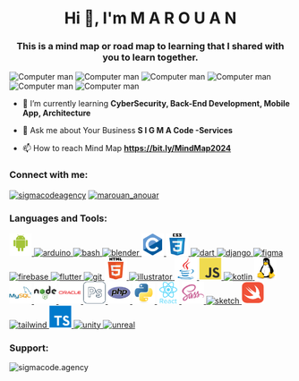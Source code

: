 <h1 align="center">Hi 👋, I'm M A R O U A N</h1>
<h3 align="center">This is a mind map or road map to learning that I shared with you to learn together.</h3>
<img src="https://blogger.googleusercontent.com/img/b/R29vZ2xl/AVvXsEh05B0FOiWDVDw0BrXwS0LI2V0Z40R6sBUXqEUYBBgE1VFZXKDtw1YgrC9sIzjL-Tes1L2xDNfWGxue-0eP9xKIEYS96LeLrgcz5Y8Z3adblISLlBdiBqGl_592QJ6qSiAUWP4WYUyCdJIxqSZ5sPoLMsTehmbD9bvvip2ZgKuzopHJrRnw6baBbZCxiU7P/s1309/Screenshot%202024-07-17%20192339.png" alt="Computer man">
<img src="https://blogger.googleusercontent.com/img/b/R29vZ2xl/AVvXsEgqPMpPbR5f4QOhbPjyvkkoMOLsg-1GOefqDjx6QC3zSPD3g-ePGd7FHBoF-2ZhudwJdI4fJCG0TimvnEfuHm7cB3mth-1M0UC8bGx7ta4nxVe_zxov_rtO54hBgTd2JqLSdI4AlT48NIkJZCrSWY8FndbGGktF0j0iU_BAvy6qtltYHmPR5aSP7jQ-Q2jo/s1309/Screenshot%202024-07-17%20192532.png" alt="Computer man">
<img src="https://blogger.googleusercontent.com/img/b/R29vZ2xl/AVvXsEiQitS_tTE4ghMCQEpllOD8pICZ7V1C5P7bwOF5ySC65tVRuG11Avscjkk80RJwkBOynbLfjAS-yeAEVwbyh7GdnC6L1cmoUCIXJH2D09LyT56egNBVW-uqayOxaqVmsehdnaQ-zn0shYy0L0NWhu8af8yIY_HUjN5MX1mrZgBPax_eNgYDvqtrRSaSILJY/s1308/Screenshot%202024-07-17%20192603.png" alt="Computer man">
<img src="https://blogger.googleusercontent.com/img/b/R29vZ2xl/AVvXsEiBPSNOF2NvPnFgq5He7h17LUwrThF8GqowymtWpMsYZK2C5axF3qzoDIxvi7ecFQQJqQbV7NnQU7X2DjyW8eDcUeFWPManrRogAu_fyQ0yTIy4u84fbBWfnAJM72W2_uSqVkLon1EqIJUzKpKpXyyYBFy81E1W2icyue1-o7xWRv2Wi_5LeQlyCJA710Cz/s1314/Screenshot%202024-07-17%20192635.png" alt="Computer man">
<img src="https://blogger.googleusercontent.com/img/b/R29vZ2xl/AVvXsEhbSrORyh-yAAzZjlabFGYdxlM1jsNHmmH6FfOmV8xwMv3uTiFOTk987c1XJDz-C34th_QiB2yJfOtQV-NxwyqKf0wZ1phyihRvRcy6XKPn4glF320M96Ek5VRss-02rk-dIkgBi5d3pQcKQoDOKe4q0m9b5SLFWnTN24CAjQijhCyHRXMhpyHqgBMrz39r/s1304/Screenshot%202024-07-17%20192702.png" alt="Computer man">
<img src="https://blogger.googleusercontent.com/img/b/R29vZ2xl/AVvXsEhwWK30qSrrUS-BCyV4n8mHDPlBcTlXNv70DesxIglDDkAB5n4IaFyhK2FlcnFAIyj6-yg1IJltWsbTXsslUoUcC9Gf9Od9d7ZXlqWxSIXPumTYMaW9Ds-Wy7mYbj8fthhIcRGGUbrnJ6SkZMSw7YAHvOtB0Fk0jB3RPTO08_6fSWtvy3Ge6Say7bvKZv-J/s1321/Screenshot%202024-07-17%20192739.png" alt="Computer man">

- 🌱 I’m currently learning **CyberSecurity, Back-End Development, Mobile App, Architecture**

- 💬 Ask me about Your Business **S I G M A Code -Services**

- 📫 How to reach Mind Map **https://bit.ly/MindMap2024**

<h3 align="left">Connect with me:</h3>
<p align="left">
<a href="https://linkedin.com/in/sigmacodeagency" target="blank"><img align="center" src="https://raw.githubusercontent.com/rahuldkjain/github-profile-readme-generator/master/src/images/icons/Social/linked-in-alt.svg" alt="sigmacodeagency" height="30" width="40" /></a>
<a href="https://instagram.com/marouan_anouar" target="blank"><img align="center" src="https://raw.githubusercontent.com/rahuldkjain/github-profile-readme-generator/master/src/images/icons/Social/instagram.svg" alt="marouan_anouar" height="30" width="40" /></a>
</p>

<h3 align="left">Languages and Tools:</h3>
<p align="left"> <a href="https://developer.android.com" target="_blank" rel="noreferrer"> <img src="https://raw.githubusercontent.com/devicons/devicon/master/icons/android/android-original-wordmark.svg" alt="android" width="40" height="40"/> </a> <a href="https://www.arduino.cc/" target="_blank" rel="noreferrer"> <img src="https://cdn.worldvectorlogo.com/logos/arduino-1.svg" alt="arduino" width="40" height="40"/> </a> <a href="https://www.gnu.org/software/bash/" target="_blank" rel="noreferrer"> <img src="https://www.vectorlogo.zone/logos/gnu_bash/gnu_bash-icon.svg" alt="bash" width="40" height="40"/> </a> <a href="https://www.blender.org/" target="_blank" rel="noreferrer"> <img src="https://download.blender.org/branding/community/blender_community_badge_white.svg" alt="blender" width="40" height="40"/> </a> <a href="https://www.cprogramming.com/" target="_blank" rel="noreferrer"> <img src="https://raw.githubusercontent.com/devicons/devicon/master/icons/c/c-original.svg" alt="c" width="40" height="40"/> </a> <a href="https://www.w3schools.com/css/" target="_blank" rel="noreferrer"> <img src="https://raw.githubusercontent.com/devicons/devicon/master/icons/css3/css3-original-wordmark.svg" alt="css3" width="40" height="40"/> </a> <a href="https://dart.dev" target="_blank" rel="noreferrer"> <img src="https://www.vectorlogo.zone/logos/dartlang/dartlang-icon.svg" alt="dart" width="40" height="40"/> </a> <a href="https://www.djangoproject.com/" target="_blank" rel="noreferrer"> <img src="https://cdn.worldvectorlogo.com/logos/django.svg" alt="django" width="40" height="40"/> </a> <a href="https://www.figma.com/" target="_blank" rel="noreferrer"> <img src="https://www.vectorlogo.zone/logos/figma/figma-icon.svg" alt="figma" width="40" height="40"/> </a> <a href="https://firebase.google.com/" target="_blank" rel="noreferrer"> <img src="https://www.vectorlogo.zone/logos/firebase/firebase-icon.svg" alt="firebase" width="40" height="40"/> </a> <a href="https://flutter.dev" target="_blank" rel="noreferrer"> <img src="https://www.vectorlogo.zone/logos/flutterio/flutterio-icon.svg" alt="flutter" width="40" height="40"/> </a> <a href="https://git-scm.com/" target="_blank" rel="noreferrer"> <img src="https://www.vectorlogo.zone/logos/git-scm/git-scm-icon.svg" alt="git" width="40" height="40"/> </a> <a href="https://www.w3.org/html/" target="_blank" rel="noreferrer"> <img src="https://raw.githubusercontent.com/devicons/devicon/master/icons/html5/html5-original-wordmark.svg" alt="html5" width="40" height="40"/> </a> <a href="https://www.adobe.com/in/products/illustrator.html" target="_blank" rel="noreferrer"> <img src="https://www.vectorlogo.zone/logos/adobe_illustrator/adobe_illustrator-icon.svg" alt="illustrator" width="40" height="40"/> </a> <a href="https://www.java.com" target="_blank" rel="noreferrer"> <img src="https://raw.githubusercontent.com/devicons/devicon/master/icons/java/java-original.svg" alt="java" width="40" height="40"/> </a> <a href="https://developer.mozilla.org/en-US/docs/Web/JavaScript" target="_blank" rel="noreferrer"> <img src="https://raw.githubusercontent.com/devicons/devicon/master/icons/javascript/javascript-original.svg" alt="javascript" width="40" height="40"/> </a> <a href="https://kotlinlang.org" target="_blank" rel="noreferrer"> <img src="https://www.vectorlogo.zone/logos/kotlinlang/kotlinlang-icon.svg" alt="kotlin" width="40" height="40"/> </a> <a href="https://www.linux.org/" target="_blank" rel="noreferrer"> <img src="https://raw.githubusercontent.com/devicons/devicon/master/icons/linux/linux-original.svg" alt="linux" width="40" height="40"/> </a> <a href="https://www.mysql.com/" target="_blank" rel="noreferrer"> <img src="https://raw.githubusercontent.com/devicons/devicon/master/icons/mysql/mysql-original-wordmark.svg" alt="mysql" width="40" height="40"/> </a> <a href="https://nodejs.org" target="_blank" rel="noreferrer"> <img src="https://raw.githubusercontent.com/devicons/devicon/master/icons/nodejs/nodejs-original-wordmark.svg" alt="nodejs" width="40" height="40"/> </a> <a href="https://www.oracle.com/" target="_blank" rel="noreferrer"> <img src="https://raw.githubusercontent.com/devicons/devicon/master/icons/oracle/oracle-original.svg" alt="oracle" width="40" height="40"/> </a> <a href="https://www.photoshop.com/en" target="_blank" rel="noreferrer"> <img src="https://raw.githubusercontent.com/devicons/devicon/master/icons/photoshop/photoshop-line.svg" alt="photoshop" width="40" height="40"/> </a> <a href="https://www.php.net" target="_blank" rel="noreferrer"> <img src="https://raw.githubusercontent.com/devicons/devicon/master/icons/php/php-original.svg" alt="php" width="40" height="40"/> </a> <a href="https://www.python.org" target="_blank" rel="noreferrer"> <img src="https://raw.githubusercontent.com/devicons/devicon/master/icons/python/python-original.svg" alt="python" width="40" height="40"/> </a> <a href="https://reactjs.org/" target="_blank" rel="noreferrer"> <img src="https://raw.githubusercontent.com/devicons/devicon/master/icons/react/react-original-wordmark.svg" alt="react" width="40" height="40"/> </a> <a href="https://sass-lang.com" target="_blank" rel="noreferrer"> <img src="https://raw.githubusercontent.com/devicons/devicon/master/icons/sass/sass-original.svg" alt="sass" width="40" height="40"/> </a> <a href="https://www.sketch.com/" target="_blank" rel="noreferrer"> <img src="https://www.vectorlogo.zone/logos/sketchapp/sketchapp-icon.svg" alt="sketch" width="40" height="40"/> </a> <a href="https://developer.apple.com/swift/" target="_blank" rel="noreferrer"> <img src="https://raw.githubusercontent.com/devicons/devicon/master/icons/swift/swift-original.svg" alt="swift" width="40" height="40"/> </a> <a href="https://tailwindcss.com/" target="_blank" rel="noreferrer"> <img src="https://www.vectorlogo.zone/logos/tailwindcss/tailwindcss-icon.svg" alt="tailwind" width="40" height="40"/> </a> <a href="https://www.typescriptlang.org/" target="_blank" rel="noreferrer"> <img src="https://raw.githubusercontent.com/devicons/devicon/master/icons/typescript/typescript-original.svg" alt="typescript" width="40" height="40"/> </a> <a href="https://unity.com/" target="_blank" rel="noreferrer"> <img src="https://www.vectorlogo.zone/logos/unity3d/unity3d-icon.svg" alt="unity" width="40" height="40"/> </a> <a href="https://unrealengine.com/" target="_blank" rel="noreferrer"> <img src="https://raw.githubusercontent.com/kenangundogan/fontisto/036b7eca71aab1bef8e6a0518f7329f13ed62f6b/icons/svg/brand/unreal-engine.svg" alt="unreal" width="40" height="40"/> </a> </p>

<h3 align="left">Support:</h3>
<p><a href="https://www.buymeacoffee.com/sigmacode.agency"> <img align="left" src="https://cdn.buymeacoffee.com/buttons/v2/default-yellow.png" height="50" width="210" alt="sigmacode.agency" /></a></p><br><br>
